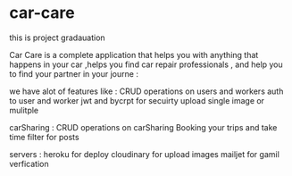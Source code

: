 # car-care
this is project gradauation 

Car Care is a complete application that helps you with anything
that happens in your car ,helps you find car repair professionals ,
and help you to find your partner in your journe : 

we have alot of features like : 
CRUD operations on users and workers 
auth to user and worker 
jwt and bycrpt for secuirty 
upload single image or mulitple 



carSharing :
CRUD operations on carSharing 
Booking your trips and take time 
filter for posts 



servers : 
heroku for deploy 
cloudinary for upload images 
mailjet for gamil verfication 

